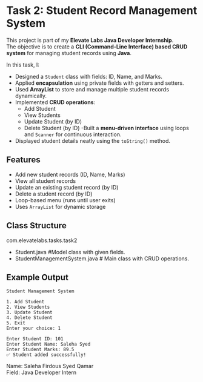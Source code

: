 # Task 2: Student Record Management System

This project is part of my **Elevate Labs Java Developer Internship**.  
The objective is to create a **CLI (Command-Line Interface) based CRUD system** for managing student records using **Java**.

In this task, I:
- Designed a `Student` class with fields: ID, Name, and Marks.
- Applied **encapsulation** using private fields with getters and setters.
- Used **ArrayList** to store and manage multiple student records dynamically.
- Implemented **CRUD operations**:
  - Add Student
  - View Students
  - Update Student (by ID)
  - Delete Student (by ID)
 -Built a **menu-driven interface** using loops and `Scanner` for continuous interaction.
- Displayed student details neatly using the `toString()` method.

## Features
- Add new student records (ID, Name, Marks)
- View all student records
- Update an existing student record (by ID)
- Delete a student record (by ID)
- Loop-based menu (runs until user exits)
- Uses `ArrayList` for dynamic storage
  
## Class Structure

com.elevatelabs.tasks.task2
- Student.java  #Model class with given fields.
- StudentManagementSystem.java   # Main class with CRUD operations.

## Example Output
```
Student Management System

1. Add Student
2. View Students
3. Update Student
4. Delete Student
5. Exit
Enter your choice: 1

Enter Student ID: 101
Enter Student Name: Saleha Syed
Enter Student Marks: 89.5
✅ Student added successfully!
```

Name: Saleha Firdous Syed Qamar  
Field: Java Developer Intern


